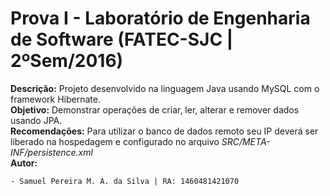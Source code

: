 Prova I - Laboratório de Engenharia de Software (FATEC-SJC | 2ºSem/2016)
============
**Descrição:** Projeto desenvolvido na linguagem Java usando MySQL com o framework Hibernate.<br />
**Objetivo:** Demonstrar operações de criar, ler, alterar e remover dados usando JPA.<br /> 
**Recomendações:** Para utilizar o banco de dados remoto seu IP deverá ser liberado na hospedagem e configurado no arquivo *SRC/META-INF/persistence.xml*  <br />
**Autor:**

	- Samuel Pereira M. A. da Silva | RA: 1460481421070



 